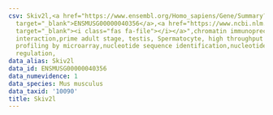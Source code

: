```yaml
---
csv: Skiv2l,<a href="https://www.ensembl.org/Homo_sapiens/Gene/Summary?db=core;g=ENSMUSG00000040356"
  target="_blank">ENSMUSG00000040356</a>,<a href="https://www.ncbi.nlm.nih.gov/pubmed/23834426"
  target="_blank"><i class="fas fa-file"></i></a>",chromatin immunoprecipitation assay,direct
  interaction,prime adult stage, testis, Spermatocyte, high throughput transcription
  profiling by microarray,nucleotide sequence identification,nucleotide sequence identification,transcriptional
  regulation,
data_alias: Skiv2l
data_id: ENSMUSG00000040356
data_numevidence: 1
data_species: Mus musculus
data_taxid: '10090'
title: Skiv2l
---
```

